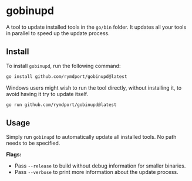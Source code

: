 # gobinupd
A tool to update installed tools in the `go/bin` folder.
It updates all your tools in parallel to speed up the update process.

## Install

To install `gobinupd`, run the following command:

```sh
go install github.com/rymdport/gobinupd@latest
```

Windows users might wish to run the tool directly, without installing it, to avoid having it try to update itself.

```sh
go run github.com/rymdport/gobinupd@latest
```

## Usage

Simply run `gobinupd` to automatically update all installed tools.
No path needs to be specified.

**Flags:**
- Pass `--release` to build without debug information for smaller binaries.
- Pass `--verbose` to print more information about the update process.
